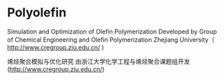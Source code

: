 # Polyolefin
Simulation and Optimization of Olefin Polymerization
Developed by Group of Chemical Engineering and Olefin Polymerization Zhejiang University（ http://www.cregroup.zju.edu.cn/ )

烯烃聚合模拟与优化研究
由浙江大学化学工程与烯烃聚合课题组开发(http://www.cregroup.zju.edu.cn/)
